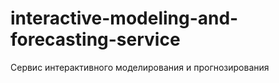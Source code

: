 # interactive-modeling-and-forecasting-service
Сервис интерактивного моделирования и прогнозирования
